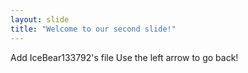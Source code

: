 ```yaml
---
layout: slide
title: "Welcome to our second slide!"
---
```

Add IceBear133792's file
Use the left arrow to go back!
